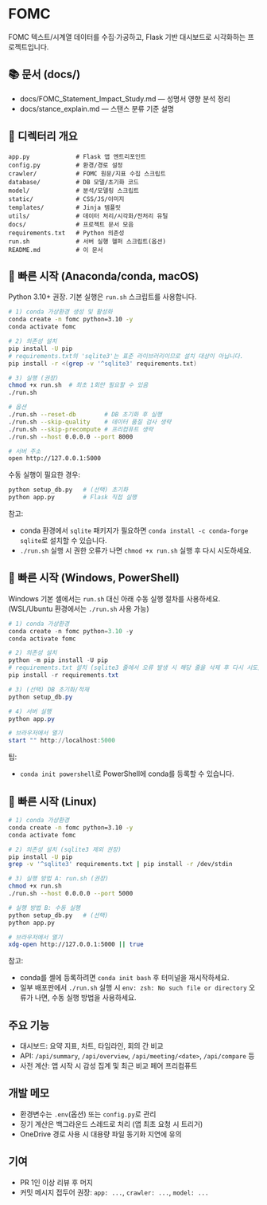 # FOMC

FOMC 텍스트/시계열 데이터를 수집·가공하고, Flask 기반 대시보드로 시각화하는 프로젝트입니다.

## 📚 문서 (docs/)
- docs/FOMC_Statement_Impact_Study.md — 성명서 영향 분석 정리
- docs/stance_explain.md — 스탠스 분류 기준 설명

## 📂 디렉터리 개요
```
app.py             # Flask 앱 엔트리포인트
config.py          # 환경/경로 설정
crawler/           # FOMC 원문/지표 수집 스크립트
database/          # DB 모델/초기화 코드
model/             # 분석/모델링 스크립트
static/            # CSS/JS/이미지
templates/         # Jinja 템플릿
utils/             # 데이터 처리/시각화/전처리 유틸
docs/              # 프로젝트 문서 모음
requirements.txt   # Python 의존성
run.sh             # 서버 실행 헬퍼 스크립트(옵션)
README.md          # 이 문서
```

## 🚀 빠른 시작 (Anaconda/conda, macOS)
Python 3.10+ 권장. 기본 실행은 `run.sh` 스크립트를 사용합니다.

```bash
# 1) conda 가상환경 생성 및 활성화
conda create -n fomc python=3.10 -y
conda activate fomc

# 2) 의존성 설치
pip install -U pip
# requirements.txt의 'sqlite3'는 표준 라이브러리이므로 설치 대상이 아닙니다.
pip install -r <(grep -v '^sqlite3' requirements.txt)

# 3) 실행 (권장)
chmod +x run.sh  # 최초 1회만 필요할 수 있음
./run.sh

# 옵션
./run.sh --reset-db        # DB 초기화 후 실행
./run.sh --skip-quality    # 데이터 품질 검사 생략
./run.sh --skip-precompute # 프리컴퓨트 생략
./run.sh --host 0.0.0.0 --port 8000

# 서버 주소
open http://127.0.0.1:5000
```

수동 실행이 필요한 경우:

```bash
python setup_db.py   # (선택) 초기화
python app.py        # Flask 직접 실행
```

참고:
- conda 환경에서 `sqlite` 패키지가 필요하면 `conda install -c conda-forge sqlite`로 설치할 수 있습니다.
- `./run.sh` 실행 시 권한 오류가 나면 `chmod +x run.sh` 실행 후 다시 시도하세요.

## 🚀 빠른 시작 (Windows, PowerShell)
Windows 기본 셸에서는 `run.sh` 대신 아래 수동 실행 절차를 사용하세요. (WSL/Ubuntu 환경에서는 `./run.sh` 사용 가능)

```powershell
# 1) conda 가상환경
conda create -n fomc python=3.10 -y
conda activate fomc

# 2) 의존성 설치
python -m pip install -U pip
# requirements.txt 설치 (sqlite3 줄에서 오류 발생 시 해당 줄을 삭제 후 다시 시도)
pip install -r requirements.txt

# 3) (선택) DB 초기화/적재
python setup_db.py

# 4) 서버 실행
python app.py

# 브라우저에서 열기
start "" http://localhost:5000
```

팁:
- `conda init powershell`로 PowerShell에 conda를 등록할 수 있습니다.

## 🚀 빠른 시작 (Linux)

```bash
# 1) conda 가상환경
conda create -n fomc python=3.10 -y
conda activate fomc

# 2) 의존성 설치 (sqlite3 제외 권장)
pip install -U pip
grep -v '^sqlite3' requirements.txt | pip install -r /dev/stdin

# 3) 실행 방법 A: run.sh (권장)
chmod +x run.sh
./run.sh --host 0.0.0.0 --port 5000

# 실행 방법 B: 수동 실행
python setup_db.py   # (선택)
python app.py

# 브라우저에서 열기
xdg-open http://127.0.0.1:5000 || true
```

참고:
- conda를 셸에 등록하려면 `conda init bash` 후 터미널을 재시작하세요.
- 일부 배포판에서 `./run.sh` 실행 시 `env: zsh: No such file or directory` 오류가 나면, 수동 실행 방법을 사용하세요.

## 주요 기능
- 대시보드: 요약 지표, 차트, 타임라인, 회의 간 비교
- API: `/api/summary`, `/api/overview`, `/api/meeting/<date>`, `/api/compare` 등
- 사전 계산: 앱 시작 시 감성 집계 및 최근 비교 페어 프리컴퓨트

## 개발 메모
- 환경변수는 `.env`(옵션) 또는 `config.py`로 관리
- 장기 계산은 백그라운드 스레드로 처리 (앱 최초 요청 시 트리거)
- OneDrive 경로 사용 시 대용량 파일 동기화 지연에 유의

## 기여
- PR 1인 이상 리뷰 후 머지
- 커밋 메시지 접두어 권장: `app: ...`, `crawler: ...`, `model: ...`

